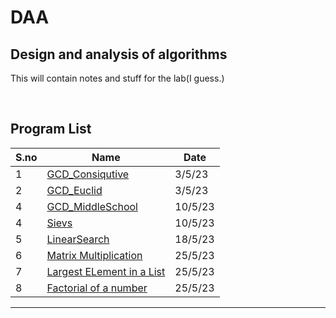 # DAA
Design and analysis of algorithms
---------------------------------------------------
This will contain notes and stuff for the lab(I guess.)

<br>

## Program List

|S.no|Name|Date|
|---|---|---|
|1|[GCD_Consiqutive](/GCD_Consiqutive.c)|3/5/23|
|2|[GCD_Euclid](/GCD_Euclid.c)|3/5/23|
|4|[GCD_MiddleSchool](./gcdmiddlemanual.c)|10/5/23|
|4|[Sievs](/Sievs.c)|10/5/23|
|5|[LinearSearch](./linearsearch.c)|18/5/23|
|6|[Matrix Multiplication]()|25/5/23|
|7|[Largest ELement in a List]()|25/5/23|
|8|[Factorial of a number]()|25/5/23|





--------------------

